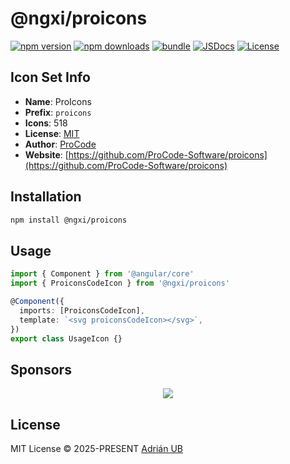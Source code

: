 # @ngxi/proicons

[![npm version][npm-version-src]][npm-version-href]
[![npm downloads][npm-downloads-src]][npm-downloads-href]
[![bundle][bundle-src]][bundle-href]
[![JSDocs][jsdocs-src]][jsdocs-href]
[![License][license-src]][license-href]

## Icon Set Info

- **Name**: ProIcons
- **Prefix**: `proicons`
- **Icons**: 518
- **License**: [MIT](https://github.com/ProCode-Software/proicons/blob/main/LICENSE)
- **Author**: [ProCode](https://github.com/ProCode-Software/proicons)
- **Website**: [https://github.com/ProCode-Software/proicons](https://github.com/ProCode-Software/proicons)

## Installation

```sh
npm install @ngxi/proicons
```

## Usage

```ts
import { Component } from '@angular/core'
import { ProiconsCodeIcon } from '@ngxi/proicons'

@Component({
  imports: [ProiconsCodeIcon],
  template: `<svg proiconsCodeIcon></svg>`,
})
export class UsageIcon {}
```

## Sponsors

<p align="center">
  <a href="https://cdn.jsdelivr.net/gh/adrian-ub/static/sponsors.svg">
    <img src='https://cdn.jsdelivr.net/gh/adrian-ub/static/sponsors.svg'/>
  </a>
</p>

## License

MIT License © 2025-PRESENT [Adrián UB](https://github.com/adrian-ub)

<!-- Badges -->

[npm-version-src]: https://img.shields.io/npm/v/@ngxi/proicons?style=flat&colorA=080f12&colorB=1fa669
[npm-version-href]: https://npmjs.com/package/@ngxi/proicons
[npm-downloads-src]: https://img.shields.io/npm/dm/@ngxi/proicons?style=flat&colorA=080f12&colorB=1fa669
[npm-downloads-href]: https://npmjs.com/package/@ngxi/proicons
[bundle-src]: https://img.shields.io/bundlephobia/minzip/@ngxi/proicons?style=flat&colorA=080f12&colorB=1fa669&label=minzip
[bundle-href]: https://bundlephobia.com/result?p=@ngxi/proicons
[license-src]: https://img.shields.io/npm/l/@ngxi/proicons?style=flat&colorA=080f12&colorB=1fa669
[license-href]: https://github.com/adrian-ub/ngxi/blob/main/LICENSE
[jsdocs-src]: https://img.shields.io/badge/jsdocs-reference-080f12?style=flat&colorA=080f12&colorB=1fa669
[jsdocs-href]: https://www.jsdocs.io/package/@ngxi/proicons
